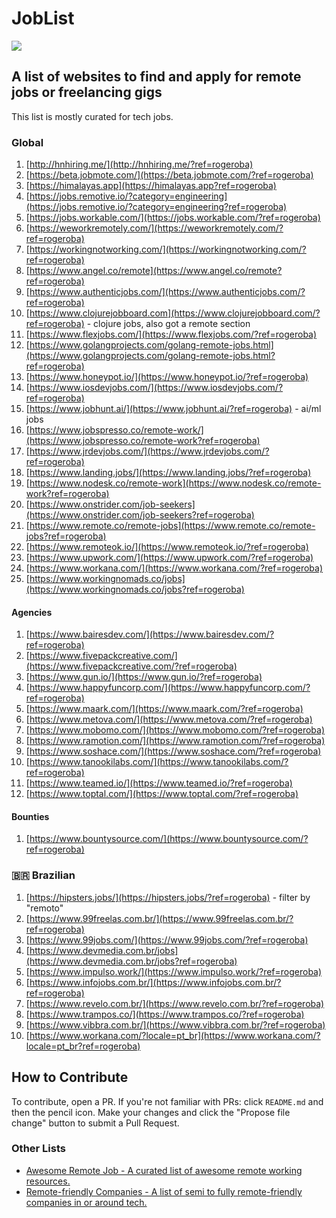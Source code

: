 # JobList

<img src="https://views.whatilearened.today/views/github/rogerluan/joblist.svg"></br>

## A list of websites to find and apply for remote jobs or freelancing gigs

This list is mostly curated for tech jobs.

### Global

1. [http://hnhiring.me/](http://hnhiring.me/?ref=rogeroba)
1. [https://beta.jobmote.com/](https://beta.jobmote.com/?ref=rogeroba)
1. [https://himalayas.app](https://himalayas.app?ref=rogeroba)
1. [https://jobs.remotive.io/?category=engineering](https://jobs.remotive.io/?category=engineering?ref=rogeroba)
1. [https://jobs.workable.com/](https://jobs.workable.com/?ref=rogeroba)
1. [https://weworkremotely.com/](https://weworkremotely.com/?ref=rogeroba)
1. [https://workingnotworking.com/](https://workingnotworking.com/?ref=rogeroba)
1. [https://www.angel.co/remote](https://www.angel.co/remote?ref=rogeroba)
1. [https://www.authenticjobs.com/](https://www.authenticjobs.com/?ref=rogeroba)
1. [https://www.clojurejobboard.com](https://www.clojurejobboard.com/?ref=rogeroba) - clojure jobs, also got a remote section
1. [https://www.flexjobs.com/](https://www.flexjobs.com/?ref=rogeroba)
1. [https://www.golangprojects.com/golang-remote-jobs.html](https://www.golangprojects.com/golang-remote-jobs.html?ref=rogeroba)
1. [https://www.honeypot.io/](https://www.honeypot.io/?ref=rogeroba)
1. [https://www.iosdevjobs.com/](https://www.iosdevjobs.com/?ref=rogeroba)
1. [https://www.jobhunt.ai/](https://www.jobhunt.ai/?ref=rogeroba) - ai/ml jobs
1. [https://www.jobspresso.co/remote-work/](https://www.jobspresso.co/remote-work?ref=rogeroba)
1. [https://www.jrdevjobs.com/](https://www.jrdevjobs.com/?ref=rogeroba)
1. [https://www.landing.jobs/](https://www.landing.jobs/?ref=rogeroba)
1. [https://www.nodesk.co/remote-work](https://www.nodesk.co/remote-work?ref=rogeroba)
1. [https://www.onstrider.com/job-seekers](https://www.onstrider.com/job-seekers?ref=rogeroba)
1. [https://www.remote.co/remote-jobs](https://www.remote.co/remote-jobs?ref=rogeroba)
1. [https://www.remoteok.io/](https://www.remoteok.io/?ref=rogeroba)
1. [https://www.upwork.com/](https://www.upwork.com/?ref=rogeroba)
1. [https://www.workana.com/](https://www.workana.com/?ref=rogeroba)
1. [https://www.workingnomads.co/jobs](https://www.workingnomads.co/jobs?ref=rogeroba)

#### Agencies

1. [https://www.bairesdev.com/](https://www.bairesdev.com/?ref=rogeroba)
1. [https://www.fivepackcreative.com/](https://www.fivepackcreative.com/?ref=rogeroba)
1. [https://www.gun.io/](https://www.gun.io/?ref=rogeroba)
1. [https://www.happyfuncorp.com/](https://www.happyfuncorp.com/?ref=rogeroba)
1. [https://www.maark.com/](https://www.maark.com/?ref=rogeroba)
1. [https://www.metova.com/](https://www.metova.com/?ref=rogeroba)
1. [https://www.mobomo.com/](https://www.mobomo.com/?ref=rogeroba)
1. [https://www.ramotion.com/](https://www.ramotion.com/?ref=rogeroba)
1. [https://www.soshace.com/](https://www.soshace.com/?ref=rogeroba)
1. [https://www.tanookilabs.com/](https://www.tanookilabs.com/?ref=rogeroba)
1. [https://www.teamed.io/](https://www.teamed.io/?ref=rogeroba)
1. [https://www.toptal.com/](https://www.toptal.com/?ref=rogeroba)

#### Bounties

1. [https://www.bountysource.com/](https://www.bountysource.com/?ref=rogeroba)

### 🇧🇷 Brazilian

1. [https://hipsters.jobs/](https://hipsters.jobs/?ref=rogeroba) - filter by "remoto"
1. [https://www.99freelas.com.br/](https://www.99freelas.com.br/?ref=rogeroba)
1. [https://www.99jobs.com/](https://www.99jobs.com/?ref=rogeroba)
1. [https://www.devmedia.com.br/jobs](https://www.devmedia.com.br/jobs?ref=rogeroba)
1. [https://www.impulso.work/](https://www.impulso.work/?ref=rogeroba)
1. [https://www.infojobs.com.br/](https://www.infojobs.com.br/?ref=rogeroba)
1. [https://www.revelo.com.br/](https://www.revelo.com.br/?ref=rogeroba)
1. [https://www.trampos.co/](https://www.trampos.co/?ref=rogeroba)
1. [https://www.vibbra.com.br/](https://www.vibbra.com.br/?ref=rogeroba)
1. [https://www.workana.com/?locale=pt_br](https://www.workana.com/?locale=pt_br?ref=rogeroba)

## How to Contribute

To contribute, open a PR. If you're not familiar with PRs: click `README.md` and then the pencil icon. Make your changes and click the "Propose file change" button to submit a Pull Request.

### Other Lists

- [Awesome Remote Job - A curated list of awesome remote working resources.](https://www.github.com/lukasz-madon/awesome-remote-job)
- [Remote-friendly Companies - A list of semi to fully remote-friendly companies in or around tech.](https://www.github.com/jessicard/remote-jobs)
